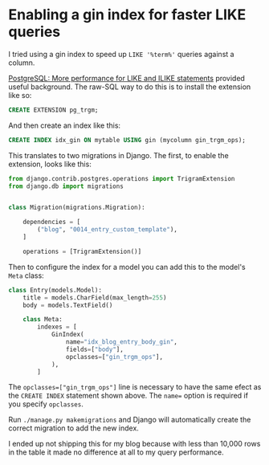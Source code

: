 # Enabling a gin index for faster LIKE queries

I tried using a gin index to speed up `LIKE '%term%'` queries against a column.

[PostgreSQL: More performance for LIKE and ILIKE statements](https://www.cybertec-postgresql.com/en/postgresql-more-performance-for-like-and-ilike-statements/) provided useful background. The raw-SQL way to do this is to install the extension like so:

```sql
CREATE EXTENSION pg_trgm;
```
And then create an index like this:
```sql
CREATE INDEX idx_gin ON mytable USING gin (mycolumn gin_trgm_ops);
```
This translates to two migrations in Django. The first, to enable the extension, looks like this:
```python
from django.contrib.postgres.operations import TrigramExtension
from django.db import migrations


class Migration(migrations.Migration):

    dependencies = [
        ("blog", "0014_entry_custom_template"),
    ]

    operations = [TrigramExtension()]
```
Then to configure the index for a model you can add this to the model's `Meta` class:
```python
class Entry(models.Model):
    title = models.CharField(max_length=255)
    body = models.TextField()

    class Meta:
        indexes = [
            GinIndex(
                name="idx_blog_entry_body_gin",
                fields=["body"],
                opclasses=["gin_trgm_ops"],
            ),
        ]
```
The `opclasses=["gin_trgm_ops"]` line is necessary to have the same efect as the `CREATE INDEX` statement shown above. The `name=` option is required if you specify `opclasses`.

Run `./manage.py makemigrations` and Django will automatically create the correct migration to add the new index.

I ended up not shipping this for my blog because with less than 10,000 rows in the table it made no difference at all to my query performance.
